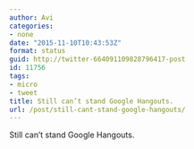 ```yaml
---
author: Avi
categories:
- none
date: "2015-11-10T10:43:53Z"
format: status
guid: http://twitter-664091109828796417-post
id: 11756
tags:
- micro
- tweet
title: Still can’t stand Google Hangouts.
url: /post/still-cant-stand-google-hangouts/
---
```

Still can’t stand Google Hangouts.